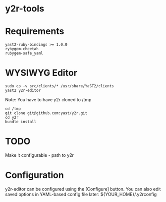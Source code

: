 y2r-tools
=========

Requirements
============

    yast2-ruby-bindings >= 1.0.0
    rybygem-cheetah
    rubygem-safe_yaml

WYSIWYG Editor
==============

    sudo cp -v src/clients/* /usr/share/YaST2/clients
    yast2 y2r-editor

Note: You have to have y2r cloned to /tmp

    cd /tmp
    git clone git@github.com:yast/y2r.git
    cd y2r
    bundle install

TODO
====
Make it configurable - path to y2r

Configuration
=============
y2r-editor can be configured using the [Configure] button.
You can also edit saved options in YAML-based config file
later: ${YOUR_HOME}/.y2rconfig
